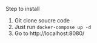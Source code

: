 Step to install

1. Git clone soucre code
2. Just run `docker-compose up -d`
3. Go to http://localhost:8080/